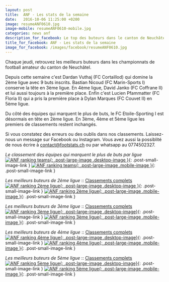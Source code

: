 ```yaml
---
layout: post
title:  ANF - Les stats de la semaine
date:   2016-10-06 11:25:00 +0200
image: resumeANF0610.jpg
image-mobile: resumeANF0610-mobile.jpg
categories: news anf
description_for_facebook: Le top des buteurs dans le canton de Neuchâtel.
title_for_facebook: ANF - Les stats de la semaine
image_for_facebook: /images/facebook/resumeANF0610.jpg
---
```

Chaque jeudi, retrouvez les meilleurs buteurs dans les championnats de football amateur du canton de Neuchâtel.

Depuis cette semaine c'est Dardan Vuthaj (FC Cortaillod) qui domine la 2ème ligue avec 9 buts inscrits. Bastian Nicoud (FC Marin-Sports I) conserve la tête en 3ème ligue. En 4ème ligue, David Janko (FC Coffrane II) et lui aussi toujours à la première place. Enfin c'est Lucien Pfammatter (FC Floria II) qui a pris la première place à Dylan Marques (FC Couvet II) en 5ème ligue.

Du côté des équipes qui marquent le plus de buts, le FC Etoile-Sporting I est désormais en tête en 2ème ligue. En 3ème, 4ème et 5ème ligue les premiers de classements restent inchangés.

Si vous constatez des erreurs ou des oublis dans nos classements. Laissez-nous un message sur Facebook ou Instagram. Vous avez aussi la possiblité de nous écrire à contact@footstats.ch ou par whatsapp au 0774502327.

_Le classement des équipes qui marquent le plus de buts par ligue_
[![ANF ranking teams]({{site.url}}/images/posts/rankings/resumeANFA0610.jpg){: .post-large-image .desktop-image }]({{site.url}}/images/posts/rankings/resumeANFA0610.jpg){: .post-small-image-link }
[![ANF ranking teams]({{site.url}}/images/posts/rankings/resumeANFA0610-mobile.jpg){: .post-large-image .mobile-image }]({{site.url}}/images/posts/rankings/resumeANFA0610-mobile.jpg){: .post-small-image-link }

_Les meilleurs buteurs de 2ème ligue_ :: [Classements complets]({{site.url}}/anf/2eme-ligue)
[![ANF ranking 2ème ligue]({{site.url}}/images/posts/rankings/resumeANF20610.jpg){: .post-large-image .desktop-image }]({{site.url}}/images/posts/rankings/resumeANF20610.jpg){: .post-small-image-link }
[![ANF ranking 2ème ligue]({{site.url}}/images/posts/rankings/resumeANF20610-mobile.jpg){: .post-large-image .mobile-image }]({{site.url}}/images/posts/rankings/resumeANF20610-mobile.jpg){: .post-small-image-link }

_Les meilleurs buteurs de 3ème ligue_ :: [Classements complets]({{site.url}}/anf/3eme-ligue)
[![ANF ranking 3ème ligue]({{site.url}}/images/posts/rankings/resumeANF30610.jpg){: .post-large-image .desktop-image}]({{site.url}}/images/posts/rankings/resumeANF30610.jpg){: .post-small-image-link }
[![ANF ranking 3ème ligue]({{site.url}}/images/posts/rankings/resumeANF30610-mobile.jpg){: .post-large-image .mobile-image }]({{site.url}}/images/posts/rankings/resumeANF30610-mobile.jpg){: .post-small-image-link }

_Les meilleurs buteurs de 4ème ligue_ :: [Classements complets]({{site.url}}/anf/4eme-ligue)
[![ANF ranking 4ème ligue]({{site.url}}/images/posts/rankings/resumeANF40610.jpg){: .post-large-image .desktop-image}]({{site.url}}/images/posts/rankings/resumeANF40610.jpg){: .post-small-image-link }
[![ANF ranking 4ème ligue]({{site.url}}/images/posts/rankings/resumeANF40610-mobile.jpg){: .post-large-image .mobile-image }]({{site.url}}/images/posts/rankings/resumeANF40610-mobile.jpg){: .post-small-image-link }

_Les meilleurs buteurs de 5ème ligue_ :: [Classements complets]({{site.url}}/anf/5eme-ligue)
[![ANF ranking 5ème ligue]({{site.url}}/images/posts/rankings/resumeANF50610.jpg){: .post-large-image .desktop-image}]({{site.url}}/images/posts/rankings/resumeANF50610.jpg){: .post-small-image-link }
[![ANF ranking 5ème ligue]({{site.url}}/images/posts/rankings/resumeANF50610-mobile.jpg){: .post-large-image .mobile-image }]({{site.url}}/images/posts/rankings/resumeANF50610-mobile.jpg){: .post-small-image-link }